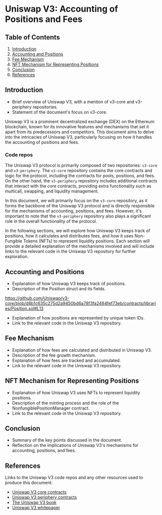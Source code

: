 # Uniswap V3: Accounting of Positions and Fees

## Table of Contents
1. [Introduction](#introduction)
2. [Accounting and Positions](#accounting-and-positions)
3. [Fee Mechanism](#fee-mechanism)
4. [NFT Mechanism for Representing Positions](#nft-mechanism-for-representing-positions)
5. [Conclusion](#conclusion)
6. [References](#references)

## Introduction
- Brief overview of Uniswap V3, with a mention of v3-core and v3-periphery repositories.
- Statement of the document's focus on v3-core.

Uniswap V3 is a prominent decentralized exchange (DEX) on the Ethereum blockchain, known for its innovative features and mechanisms that set it apart from its predecessors and competitors. This document aims to delve into the intricacies of Uniswap V3, particularly focusing on how it handles the accounting of positions and fees.

### Code repos
The Uniswap V3 protocol is primarily composed of two repositories: `v3-core` and `v3-periphery`. The `v3-core` repository contains the core contracts and logic for the protocol, including the contracts for pools, positions, and fees. On the other hand, the `v3-periphery` repository includes additional contracts that interact with the core contracts, providing extra functionality such as multicall, swapping, and liquidity management.

In this document, we will primarily focus on the `v3-core` repository, as it forms the backbone of the Uniswap V3 protocol and is directly responsible for the mechanisms of accounting, positions, and fees. However, it's important to note that the `v3-periphery` repository also plays a significant role in the overall functionality of the protocol.

In the following sections, we will explore how Uniswap V3 keeps track of positions, how it calculates and distributes fees, and how it uses Non-Fungible Tokens (NFTs) to represent liquidity positions. Each section will provide a detailed explanation of the mechanisms involved and will include links to the relevant code in the Uniswap V3 repository for further exploration.


## Accounting and Positions
- Explanation of how Uniswap V3 keeps track of positions.
- Description of the Position struct and its fields.

https://github.com/Uniswap/v3-core/blob/d8b1c635c275d2a9450bd6a78f3fa2484fef73eb/contracts/libraries/Position.sol#L13


- Explanation of how positions are represented by unique token IDs.
- Link to the relevant code in the Uniswap V3 repository.

## Fee Mechanism
- Explanation of how fees are calculated and distributed in Uniswap V3.
- Description of the fee growth mechanism.
- Explanation of how fees are tracked and accumulated.
- Link to the relevant code in the Uniswap V3 repository.

## NFT Mechanism for Representing Positions
- Explanation of how Uniswap V3 uses NFTs to represent liquidity positions.
- Description of the minting process and the role of the NonfungiblePositionManager contract.
- Link to the relevant code in the Uniswap V3 repository.

## Conclusion
- Summary of the key points discussed in the document.
- Reflection on the implications of Uniswap V3's mechanisms for accounting, positions, and fees.

## References
Links to the Uniswap V3 code repos and any other resources used to produce this document:
- [Uniswap V3 core contracts](https://github.com/Uniswap/v3-core)
- [Uniswap V3 periphery contracts](https://github.com/Uniswap/v3-periphery)
- [The Uniswap V3 book](https://uniswapv3book.com/)
- [Uniswap V3 whitepaper](https://uniswap.org/whitepaper.pdf)
